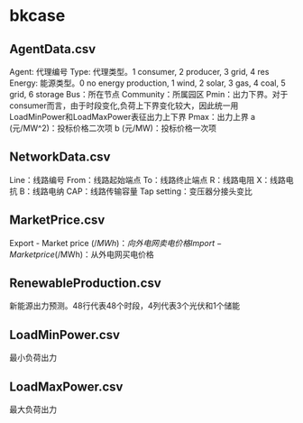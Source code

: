 # bkcase

## AgentData.csv

Agent: 代理编号
Type: 代理类型。1 consumer, 2 producer, 3 grid, 4 res
Energy: 能源类型。0 no energy production, 1 wind, 2 solar, 3 gas, 4 coal, 5 grid, 6 storage
Bus：所在节点
Community：所属园区
Pmin：出力下界。对于consumer而言，由于时段变化,负荷上下界变化较大，因此统一用LoadMinPower和LoadMaxPower表征出力上下界
Pmax：出力上界
a (元/MW^2)：投标价格二次项
b (元/MW)：投标价格一次项

## NetworkData.csv

Line：线路编号
From：线路起始端点
To：线路终止端点
R：线路电阻
X：线路电抗
B：线路电纳
CAP：线路传输容量
Tap setting：变压器分接头变比

## MarketPrice.csv

Export - Market price ($/MWh)：向外电网卖电价格
Import - Market price ($/MWh)：从外电网买电价格

## RenewableProduction.csv

新能源出力预测。48行代表48个时段，4列代表3个光伏和1个储能

## LoadMinPower.csv

最小负荷出力

## LoadMaxPower.csv

最大负荷出力
